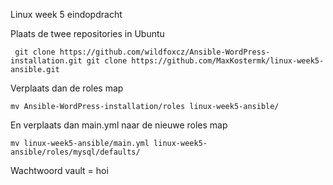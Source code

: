 Linux week 5 eindopdracht

Plaats de twee repositories in Ubuntu

` git clone https://github.com/wildfoxcz/Ansible-WordPress-installation.git
git clone https://github.com/MaxKostermk/linux-week5-ansible.git`

Verplaats dan de roles map

`mv Ansible-WordPress-installation/roles linux-week5-ansible/`

En verplaats dan main.yml naar de nieuwe roles map

`mv linux-week5-ansible/main.yml linux-week5-ansible/roles/mysql/defaults/`

Wachtwoord vault = hoi
